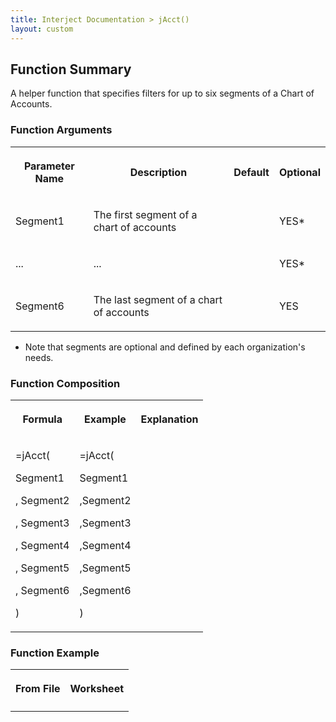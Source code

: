 ```yaml
---
title: Interject Documentation > jAcct()
layout: custom
---
```

##  Function Summary

A helper function that specifies filters for up to six segments of a Chart of
Accounts.

###  Function Arguments  
  
<table>  
<tr>  
<th>

Parameter Name

</th>  
<th>

Description

</th>  
<th>

Default

</th>  
<th>

Optional

</th> </tr>  
<tr>  
<td>

Segment1

</td>  
<td>

The first segment of a chart of accounts

</td>  
<td>

</td>  
<td>

YES*

</td> </tr>  
<tr>  
<td>

...

</td>  
<td>

...

</td>  
<td>

</td>  
<td>

YES*

</td> </tr>  
<tr>  
<td>

Segment6  
</td>  
<td>

The last segment of a chart of accounts  
</td>  
<td>

</td>  
<td>

YES

</td> </tr> </table>

  * Note that segments are optional and defined by each organization's needs. 

###  Function Composition  
  
<table>  
<tr>  
<th>

Formula

</th>  
<th>

Example

</th>  
<th>

Explanation

</th> </tr>  
<tr>  
<td>

=jAcct(

Segment1

,  Segment2

,  Segment3

,  Segment4

,  Segment5

,  Segment6

)

</td>  
<td>

=jAcct(

Segment1

,Segment2

,Segment3

,Segment4

,Segment5

,Segment6

)

</td>  
<td>

</td> </tr> </table>

###  Function Example  
  
<table>  
<tr>  
<th>

From File

</th>  
<th>

Worksheet

</th> </tr>  
<tr>  
<td>

</td>  
<td>

</td> </tr> </table>

